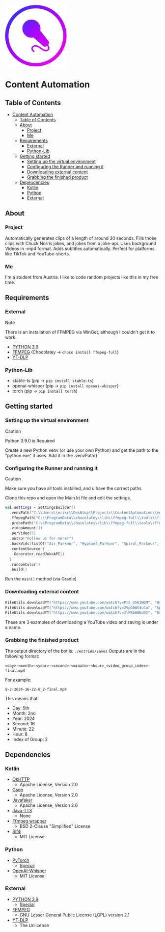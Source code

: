 <img alt="YT_TRANS.png" height="200" src="YT_TRANS.png" width="200"/>

# Content Automation

## Table of Contents
<!-- TOC -->
* [Content Automation](#content-automation)
  * [Table of Contents](#table-of-contents)
  * [About](#about)
    * [Project](#project)
    * [Me](#me)
  * [Requirements](#requirements)
    * [External](#external)
    * [Python-Lib](#python-lib)
  * [Getting started](#getting-started)
    * [Setting up the virtual environment](#setting-up-the-virtual-environment)
    * [Configuring the Runner and running it](#configuring-the-runner-and-running-it)
    * [Downloading external content](#downloading-external-content)
    * [Grabbing the finished product](#grabbing-the-finished-product)
  * [Dependencies](#dependencies)
    * [Kotlin](#kotlin)
    * [Python](#python)
    * [External](#external-1)
<!-- TOC -->

## About

### Project

Automatically generates clips of a length of around 30 seconds. Fills those clips with Chuck Norris jokes, and jokes
from a joke-api. Uses background Videos in -mp4 format. Adds subtitles automatically. Perfect for platforms like TikTok
and YouTube-shorts.

### Me

I'm a student from Austria. I like to code random projects like this in my free time.

## Requirements

### External

> [!NOTE]
> There is an installation of FFMPEG via WinGet, although I couldn't get it to work.

- [PYTHON 3.9](https://www.python.org/downloads/release/python-390/)
- [FFMPEG](https://ffmpeg.org/) (Chocolatey -> ```choco install ffmpeg-full```)
- [YT-DLP](https://github.com/yt-dlp/yt-dlp)

### Python-Lib

- stable-ts (pip -> ```pip install stable-ts```)
- openai-whisper (pip -> ```pip install openai-whisper```)
- torch (pip -> ```pip install torch```)

## Getting started

### Setting up the virtual environment

> [!CAUTION]
> Python 3.9.0 is Required

Create a new Python venv (or use your own Python) and get the path to the "python.exe" it uses. Add it in the .venvPath()

### Configuring the Runner and running it

> [!CAUTION]
> Make sure you have all tools installed, and u have the correct paths

Clone this repo and open the Main.kt file and edit the settings.

````kotlin
val settings = SettingsBuilder()
  .venvPath("C:\\Users\\erikr\\Desktop\\Projects\\ContentAutomation\\venv\\Scripts\\python.exe")
  .ffmpegPath("C:\\ProgramData\\chocolatey\\lib\\ffmpeg-full\\tools\\ffmpeg\\bin\\ffmpeg.exe")
  .probePath("C:\\ProgramData\\chocolatey\\lib\\ffmpeg-full\\tools\\ffmpeg\\bin\\ffprobe.exe")
  .videoAmount(1)
  .perVideo(5)
  .outro("Follow us for more!")
  .backVids(listOf("Air_Parkour", "Hypixel_Parkour", "Spiral_Parkour", "Scenic_Parkour"))
  .contentSource {
    Generator.readJokeAPI()
  }
  .randomColor()
  .build()

````

Run the ``main()`` method (via Gradle)

### Downloading external content

````kotlin
FileUtils.downloadYT("https://www.youtube.com/watch?v=Pt5_GSKIWQM", "Hypixel_Parkour")
FileUtils.downloadYT("https://www.youtube.com/watch?v=2VpG0WS4uCo", "Spiral_Parkour")
FileUtils.downloadYT("https://www.youtube.com/watch?v=JlPEb6WNuDI", "Scenic_Parkour")
````

These are 3 examples of downloading a YouTube video and saving is under a name.

### Grabbing the finished product

The output directory of the bot is: ````./entries/saves````
Outputs are in the following format: 
````
<day>-<month>-<year>-<second>-<minute>-<hour>_<video_group_index>-final.mp4
````
For example:
````
5-2-2024-16-22-8_2-final.mp4
````
This means that:
- Day: 5th
- Month: 2nd
- Year: 2024
- Second: 16
- Minute: 22
- Hour: 8
- Index of Group: 2

## Dependencies

### Kotlin

- [OkHTTP](https://github.com/square/okhttp)
  - Apache License, Version 2.0
- [Gson](https://github.com/google/gson)
  - Apache License, Version 2.0
- [Javafaker](https://github.com/HannnnXiao/javafaker)
  - Apache License, Version 2.0
- [Java-TTS](https://github.com/ikfly/java-tts)
  - None
- [Ffmpeg wrapper](https://github.com/bramp/ffmpeg-cli-wrapper)
  - BSD 2-Clause "Simplified" License
- [Slf4j](https://www.slf4j.org/)
  - MIT License

### Python

- [PyTorch](https://pytorch.org/)
  - [Special](https://github.com/pytorch/pytorch/blob/main/LICENSE)
- [OpenAI-Whisper](https://github.com/openai/whisper)
  - MIT License

### External

- [PYTHON 3.9](https://www.python.org/downloads/release/python-390/)
  - [Special](https://docs.python.org/3/license.html)
- [FFMPEG](https://ffmpeg.org/)
  - GNU Lesser General Public License (LGPL) version 2.1
- [YT-DLP](https://github.com/yt-dlp/yt-dlp)
  - The Unlicense